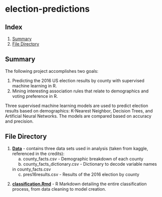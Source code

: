 # election-predictions

## Index 
1. [Summary](https://github.com/ianjeffries/election-predictions#summary)
2. [File Directory](https://github.com/ianjeffries/election-predictions#file-directory)

## Summary 
The following project accomplishes two goals:  

  1. Predicting the 2016 US election results by county with supervised machine learning in R.
  2. Mining interesting association rules that relate to demographics and voting preference in R. 
  
Three supervised machine learning models are used to predict election results based on demographics: K-Nearest Neighbor, Decision Trees, and Artificial Neural Networks. The models are compared based on accuracy and precision. 

## File Directory

1. [**Data**](https://github.com/ianjeffries/election-predictions/tree/master/Data) - contains three data sets used in analysis (taken from kaggle, referenced in the credits):  
     &nbsp;&nbsp;&nbsp;&nbsp;&nbsp;a. county_facts.csv - Demographic breakdown of each county  
     &nbsp;&nbsp;&nbsp;&nbsp;&nbsp;b. county_facts_dictionary.csv - Dictionary to decode variable names in county_facts.csv  
     &nbsp;&nbsp;&nbsp;&nbsp;&nbsp;c. pres16results.csv - Results of the 2016 election by county
  
2. [**classification.Rmd**](https://github.com/ianjeffries/election-predictions/blob/master/classification.Rmd) - R Markdown detailing the entire classification process, from data cleaning to model creation. 


  
  
  
